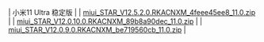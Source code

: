 | 小米11 Ultra  稳定版    |
|  [miui_STAR_V12.5.2.0.RKACNXM_4feee45ee8_11.0.zip](https://bigota.d.miui.com/V12.5.2.0.RKACNXM/miui_STAR_V12.5.2.0.RKACNXM_4feee45ee8_11.0.zip) |
| [miui_STAR_V12.0.10.0.RKACNXM_89b8a90dec_11.0.zip](https://hugeota.d.miui.com/V12.0.10.0.RKACNXM/miui_STAR_V12.0.10.0.RKACNXM_89b8a90dec_11.0.zip)    |
| [miui_STAR_V12.0.9.0.RKACNXM_be719560cb_11.0.zip](https://hugeota.d.miui.com/V12.0.9.0.RKACNXM/miui_STAR_V12.0.9.0.RKACNXM_be719560cb_11.0.zip)    |
